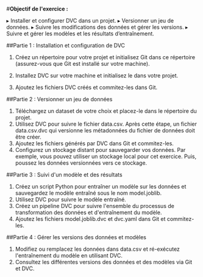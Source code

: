 #**Objectif de l'exercice :**

▸ Installer et configurer DVC dans un projet.
▸ Versionner un jeu de données.
▸ Suivre les modifications des données et gérer les versions.
▸ Suivre et gérer les modèles et les résultats d’entraînement.

##Partie 1 : Installation et configuration de DVC

1. Créez un répertoire pour votre projet et initialisez Git dans ce répertoire (assurez-vous que Git est
installé sur votre machine).

2. Installez DVC sur votre machine et initialisez le dans votre projet.
  
3. Ajoutez les fichiers DVC créés et commitez-les dans Git.
  
##Partie 2 : Versionner un jeu de données
1. Téléchargez un dataset de votre choix et placez-le dans le répertoire du projet.
2. Utilisez DVC pour suivre le fichier data.csv. Après cette étape, un fichier data.csv.dvc qui
versionne les métadonnées du fichier de données doit être créer.
3. Ajoutez les fichiers générés par DVC dans Git et commitez-les.
4. Configurez un stockage distant pour sauvegarder vos données. Par exemple, vous pouvez utiliser
un stockage local pour cet exercice. Puis, poussez les données versionnées vers ce stockage.

##Partie 3 : Suivi d'un modèle et des résultats

1. Créez un script Python pour entraîner un modèle sur les données et sauvegardez le modèle
entraîné sous le nom model.joblib.
2. Utilisez DVC pour suivre le modèle entraîné.
3. Créez un pipeline DVC pour suivre l'ensemble du processus de transformation des données et
d'entraînement du modèle.
4. Ajoutez les fichiers model.joblib.dvc et dvc.yaml dans Git et commitez-les.

##Partie 4 : Gérer les versions des données et modèles
1. Modifiez ou remplacez les données dans data.csv et ré-exécutez l'entraînement du modèle en
utilisant DVC.
2. Consultez les différentes versions des données et des modèles via Git et DVC.
